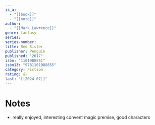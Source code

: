 ```yaml
---
is_a:
  - "[[book]]"
  - "[[note]]"
author:
  - "[[Mark Lawrence]]"
genre: fantasy
series: 
series-number: 
title: Red Sister
publisher: Penguin
published: "2017"
isbn: "1101988851"
isbn13: "9781101988855"
category: Fiction
rating: 👍
last: "[[2024-07]]"
---
```

# Notes
- really enjoyed, interesting convent magic premise, good characters
